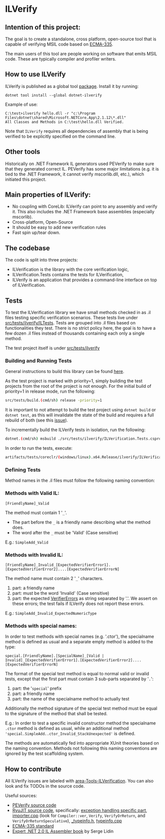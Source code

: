 # ILVerify

## Intention of this project:

The goal is to create a standalone, cross platform, open-source tool that is capable of verifying MSIL code based on [ECMA-335](https://www.ecma-international.org/publications-and-standards/standards/ecma-335).

The main users of this tool are people working on software that emits MSIL code. These are typically compiler and profiler writers.

## How to use ILVerify

ILVerify is published as a global tool [package](https://www.nuget.org/packages/dotnet-ilverify/). Install it by running:

```
dotnet tool install --global dotnet-ilverify
```

Example of use:

```
C:\test>ilverify hello.dll -r "c:\Program Files\dotnet\shared\Microsoft.NETCore.App\2.1.12\*.dll"
All Classes and Methods in C:\test\hello.dll Verified.
```

Note that `ILVerify` requires all dependencies of assembly that is being verified to be explicitly specified on the command line.

## Other tools
Historically on .NET Framework IL generators used PEVerify to make sure that they generated correct IL. PEVerify has some major limitations (e.g. it is tied to the .NET Framework, it cannot verify mscorlib.dll, etc.), which initiated this project.

## Main properties of ILVerify:
- No coupling with CoreLib: ILVerify can point to any assembly and verify it. This also includes the .NET Framework base assemblies (especially mscorlib).
- Cross-platform, Open-Source
- It should be easy to add new verification rules
- Fast spin up/tear down.

## The codebase
The code is split into three projects:
- ILVerification is the library with the core verification logic,
- ILVerification.Tests contains the tests for ILVerification,
- ILVerify is an application that provides a command-line interface on top of ILVerification.

## Tests

To test the ILVerification library we have small methods checked in as .il files testing specific verification scenarios. These tests live under [src/tests/ilverify/ILTests](../../../tests/ilverify/ILTests). Tests are grouped into .il files based on functionalities they test. There is no strict policy here, the goal is to have a few dozen .il files instead of thousands containing each only a single method.

The test project itself is under [src/tests/ilverify](../../../tests/ilverify)

### Building and Running Tests

General instructions to build this library can be found [here](/docs/workflow/testing/coreclr/testing.md).

As the test project is marked with priority=1, simply building the test projects from the root of the project is not enough. For the initial build of priority=1 in release mode, run the following:

```sh
src/tests/build.(cmd/sh) release -priority=1
```

It is important to not attempt to build the test project using `dotnet build` or `dotnet test`, as this will invalidate the state of the build and requires a full rebuild of both (see this [issue](https://github.com/dotnet/runtime/issues/43967)).

To incrementally build the ILVerify tests in isolation, run the following:

```sh
dotnet.(cmd/sh) msbuild ./src/tests/ilverify/ILVerification.Tests.csproj /p:Configuration=Release
```

In order to run the tests, execute:

```sh
artifacts/tests/coreclr/(windows/linux).x64.Release/ilverify/ILVerification.Tests.(cmd/sh) -coreroot=artifacts/tests/coreclr/(windows/linux).x64.Release/Tests/Core_Root
```


### Defining Tests

Method names in the .il files must follow the following naming convention:

### Methods with Valid IL:

```
[FriendlyName]_Valid
```
The method must contain 1 '`_`'.
 - The part before the `_` is a friendly name describing what the method does.
 - The word after the `_` must be 'Valid' (Case sensitive)

E.g.: ```SimpleAdd_Valid```

### Methods with Invalid IL:
```
[FriendlyName]_Invalid_[ExpectedVerifierError1].[ExpectedVerifierError2]....[ExpectedVerifierErrorN]
```

The method name must contain 2 '`_`' characters.
 1. part: a friendly name
 2. part: must be the word 'Invalid' (Case sensitive)
 3. part: the expected [VerifierErrors](../ILVerification/VerifierError.cs) as string separated by '.'. We assert on these errors; the test fails if ILVerify does not report these errors.

 E.g.: ```SimpleAdd_Invalid_ExpectedNumericType```

### Methods with special names:

In order to test methods with special names (e.g. '.ctor'), the specialname method is defined as usual and a separate empty method is added to the type:
```
special.[FriendlyName].[SpecialName]_[Valid | Invalid]_[ExpectedVerifierError1].[ExpectedVerifierError2]....[ExpectedVerifierErrorN]
```

The format of the special test method is equal to normal valid or invalid tests, except that the first part must contain 3 sub-parts separated by '`.`':
 1. part: the '`special`' prefix
 2. part: a friendly name
 3. part: the name of the specialname method to actually test

Additionally the method signature of the special test method must be equal to the signature of the method that shall be tested.

 E.g.: In order to test a specific invalid constructor method the specialname `.ctor` method is defined as usual, while an additional method ```'special.SimpleAdd..ctor_Invalid_StackUnexpected'``` is defined.


The methods are automatically fed into appropriate XUnit theories based on the naming convention. Methods not following this naming conventions are ignored by the test scaffolding system.

## How to contribute
All ILVerify issues are labeled with [area-Tools-ILVerification](https://github.com/search?utf8=%E2%9C%93&q=label%3Aarea-Tools-ILVerification&type=). You can also look and fix TODOs in the source code.

Useful sources:
 - [PEVerify source code](https://github.com/lewischeng-ms/sscli/blob/master/clr/src/jit64/newverify.cpp)
 - [RyuJIT source code](https://github.com/dotnet/runtime/tree/main/src/coreclr/jit), specifically: [exception handling specific part](/src/coreclr/jit/jiteh.cpp), [importer.cpp](/src/coreclr/jit/importer.cpp) (look for `Compiler::ver`, `Verify`, `VerifyOrReturn`, and `VerifyOrReturnSpeculative`), [_typeinfo.h](/src/coreclr/jit/_typeinfo.h), [typeinfo.cpp](/src/coreclr/jit/typeinfo.cpp)
 - [ECMA-335 standard](https://www.ecma-international.org/publications-and-standards/standards/ecma-335)
 - [Expert .NET 2.0 IL Assembler book](http://www.apress.com/us/book/9781590596463) by Serge Lidin
